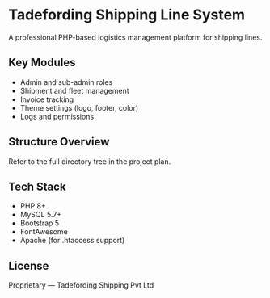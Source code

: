 # Tadefording Shipping Line System

A professional PHP-based logistics management platform for shipping lines.

## Key Modules
- Admin and sub-admin roles
- Shipment and fleet management
- Invoice tracking
- Theme settings (logo, footer, color)
- Logs and permissions

## Structure Overview
Refer to the full directory tree in the project plan.

## Tech Stack
- PHP 8+
- MySQL 5.7+
- Bootstrap 5
- FontAwesome
- Apache (for .htaccess support)

## License
Proprietary — Tadefording Shipping Pvt Ltd
